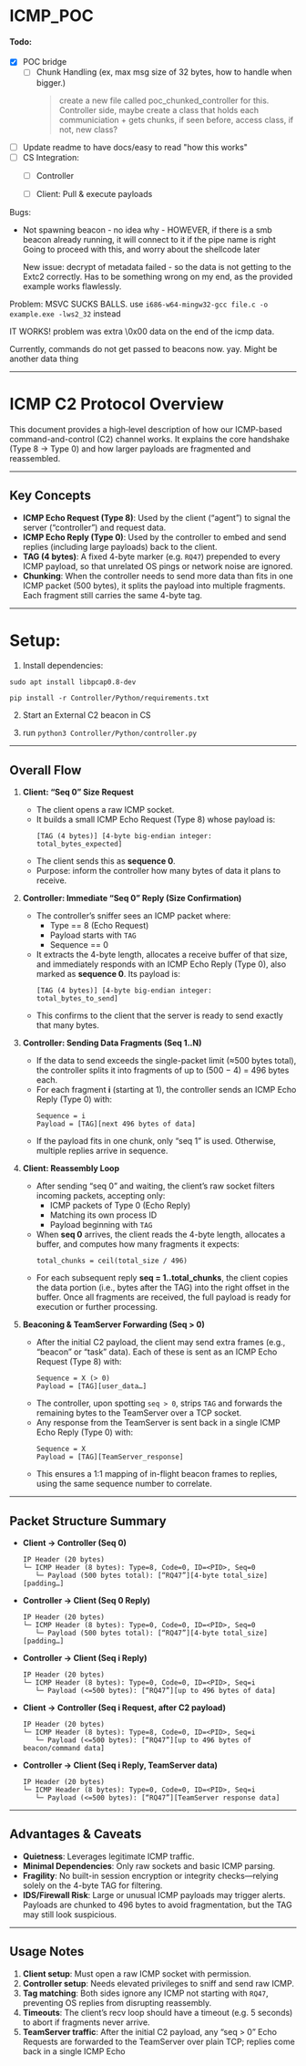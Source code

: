 # ICMP_POC

#### Todo:

 - [X] POC bridge
    - [ ] Chunk Handling (ex, max msg size of 32 bytes, how to handle when bigger.)
        > create a new file called poc_chunked_controller for this.
        Controller side, maybe create a class that holds each communiciation + gets chunks, if seen before, access class, if not, new class?

 - [ ] Update readme to have docs/easy to read "how this works"
 - [ ] CS Integration:
    - [ ] Controller
    - [ ] Client:
        Pull & execute payloads


Bugs:
 - Not spawning beacon - no idea why - HOWEVER, if there is a smb beacon already running, it will connect to it if the pipe name is right
    Going to proceed with this, and worry about the shellcode later

    New issue: decrypt of metadata failed - so the data is not getting to the Extc2 correctly.
    Has to be something wrong on my end, as the provided example works flawlessly.

Problem: MSVC SUCKS BALLS. use `i686-w64-mingw32-gcc file.c -o example.exe -lws2_32` instead

IT WORKS! problem was extra \0x00 data on the end of the icmp data.

Currently, commands do not get passed to beacons now. yay. Might be another data thing

---
# ICMP C2 Protocol Overview

This document provides a high‐level description of how our ICMP-based command-and-control (C2) channel works. It explains the core handshake (Type 8 → Type 0) and how larger payloads are fragmented and reassembled.

---

## Key Concepts

- **ICMP Echo Request (Type 8)**: Used by the client (“agent”) to signal the server (“controller”) and request data.
- **ICMP Echo Reply (Type 0)**: Used by the controller to embed and send replies (including large payloads) back to the client.
- **TAG (4 bytes)**: A fixed 4-byte marker (e.g. `RQ47`) prepended to every ICMP payload, so that unrelated OS pings or network noise are ignored.
- **Chunking**: When the controller needs to send more data than fits in one ICMP packet (500 bytes), it splits the payload into multiple fragments. Each fragment still carries the same 4-byte tag.

---
# Setup:

1. Install dependencies:

```
sudo apt install libpcap0.8-dev
```

```
pip install -r Controller/Python/requirements.txt
```


2. Start an External C2 beacon in CS


3. run `python3 Controller/Python/controller.py`

---
## Overall Flow

1. **Client: “Seq 0” Size Request**  
   - The client opens a raw ICMP socket.  
   - It builds a small ICMP Echo Request (Type 8) whose payload is:  
     ```
     [TAG (4 bytes)] [4-byte big-endian integer: total_bytes_expected]
     ```  
   - The client sends this as **sequence 0**.  
   - Purpose: inform the controller how many bytes of data it plans to receive.

2. **Controller: Immediate “Seq 0” Reply (Size Confirmation)**  
   - The controller’s sniffer sees an ICMP packet where:  
     - Type == 8 (Echo Request)  
     - Payload starts with `TAG`  
     - Sequence == 0  
   - It extracts the 4-byte length, allocates a receive buffer of that size, and immediately responds with an ICMP Echo Reply (Type 0), also marked as **sequence 0**. Its payload is:  
     ```
     [TAG (4 bytes)] [4-byte big-endian integer: total_bytes_to_send]
     ```  
   - This confirms to the client that the server is ready to send exactly that many bytes.

3. **Controller: Sending Data Fragments (Seq 1..N)**  
   - If the data to send exceeds the single-packet limit (≈500 bytes total), the controller splits it into fragments of up to (500 − 4) = 496 bytes each.  
   - For each fragment **i** (starting at 1), the controller sends an ICMP Echo Reply (Type 0) with:  
     ```
     Sequence = i  
     Payload = [TAG][next 496 bytes of data]
     ```  
   - If the payload fits in one chunk, only “seq 1” is used. Otherwise, multiple replies arrive in sequence.

4. **Client: Reassembly Loop**  
   - After sending “seq 0” and waiting, the client’s raw socket filters incoming packets, accepting only:  
     - ICMP packets of Type 0 (Echo Reply)  
     - Matching its own process ID  
     - Payload beginning with `TAG`  
   - When **seq 0** arrives, the client reads the 4-byte length, allocates a buffer, and computes how many fragments it expects:  
     ```
     total_chunks = ceil(total_size / 496)
     ```  
   - For each subsequent reply **seq = 1..total_chunks**, the client copies the data portion (i.e., bytes after the TAG) into the right offset in the buffer. Once all fragments are received, the full payload is ready for execution or further processing.

5. **Beaconing & TeamServer Forwarding (Seq > 0)**  
   - After the initial C2 payload, the client may send extra frames (e.g., “beacon” or “task” data). Each of these is sent as an ICMP Echo Request (Type 8) with:  
     ```
     Sequence = X (> 0)  
     Payload = [TAG][user_data…]
     ```  
   - The controller, upon spotting `seq > 0`, strips `TAG` and forwards the remaining bytes to the TeamServer over a TCP socket.  
   - Any response from the TeamServer is sent back in a single ICMP Echo Reply (Type 0) with:  
     ```
     Sequence = X  
     Payload = [TAG][TeamServer_response]
     ```  
   - This ensures a 1:1 mapping of in-flight beacon frames to replies, using the same sequence number to correlate.

---

## Packet Structure Summary

- **Client → Controller (Seq 0)**  
  ```
  IP Header (20 bytes)
  └─ ICMP Header (8 bytes): Type=8, Code=0, ID=<PID>, Seq=0
     └─ Payload (500 bytes total): [“RQ47”][4-byte total_size][padding…]
  ```

- **Controller → Client (Seq 0 Reply)**  
  ```
  IP Header (20 bytes)
  └─ ICMP Header (8 bytes): Type=0, Code=0, ID=<PID>, Seq=0
     └─ Payload (500 bytes total): [“RQ47”][4-byte total_size][padding…]
  ```

- **Controller → Client (Seq i Reply)**  
  ```
  IP Header (20 bytes)
  └─ ICMP Header (8 bytes): Type=0, Code=0, ID=<PID>, Seq=i
     └─ Payload (<=500 bytes): [“RQ47”][up to 496 bytes of data]
  ```

- **Client → Controller (Seq i Request, after C2 payload)**  
  ```
  IP Header (20 bytes)
  └─ ICMP Header (8 bytes): Type=8, Code=0, ID=<PID>, Seq=i
     └─ Payload (<=500 bytes): [“RQ47”][up to 496 bytes of beacon/command data]
  ```

- **Controller → Client (Seq i Reply, TeamServer data)**  
  ```
  IP Header (20 bytes)
  └─ ICMP Header (8 bytes): Type=0, Code=0, ID=<PID>, Seq=i
     └─ Payload (<=500 bytes): [“RQ47”][TeamServer response data]
  ```

---

## Advantages & Caveats

- **Quietness**: Leverages legitimate ICMP traffic.  
- **Minimal Dependencies**: Only raw sockets and basic ICMP parsing.  
- **Fragility**: No built-in session encryption or integrity checks—relying solely on the 4-byte TAG for filtering.  
- **IDS/Firewall Risk**: Large or unusual ICMP payloads may trigger alerts. Payloads are chunked to 496 bytes to avoid fragmentation, but the TAG may still look suspicious.

---

## Usage Notes

1. **Client setup**: Must open a raw ICMP socket with permission.  
2. **Controller setup**: Needs elevated privileges to sniff and send raw ICMP.  
3. **Tag matching**: Both sides ignore any ICMP not starting with `RQ47`, preventing OS replies from disrupting reassembly.  
4. **Timeouts**: The client’s recv loop should have a timeout (e.g. 5 seconds) to abort if fragments never arrive.  
5. **TeamServer traffic**: After the initial C2 payload, any “seq > 0” Echo Requests are forwarded to the TeamServer over plain TCP; replies come back in a single ICMP Echo 